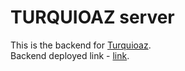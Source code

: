 

<div align="center">

</div>

 # TURQUIOAZ server

This is the backend for [Turquioaz](https://github.com/oeuvars/Rent-Ride). </br>
Backend deployed link - [link](https://filthy-ant-lingerie.cyclic.app/).

